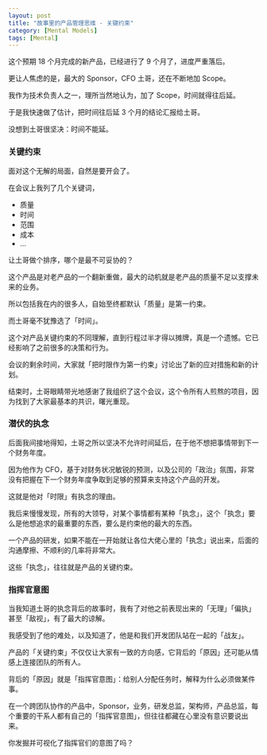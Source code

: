 ```yaml
---
layout: post
title: "故事里的产品管理思维 - 关键约束"
category: [Mental Models]
tags: [Mental]
---
```


这个预期 18 个月完成的新产品，已经进行了 9 个月了，进度严重落后。



更让人焦虑的是，最大的 Sponsor，CFO 土哥，还在不断地加 Scope。



我作为技术负责人之一，理所当然地认为，加了 Scope，时间就得往后延。



于是我快速做了估计，把时间往后延 3 个月的结论汇报给土哥。



没想到土哥很坚决：时间不能延。



### 关键约束
面对这个无解的局面，自然是要开会了。



在会议上我列了几个关键词，

- 质量
- 时间
- 范围
- 成本
- ...

让土哥做个排序，哪个是最不可妥协的？



这个产品是对老产品的一个翻新重做，最大的动机就是老产品的质量不足以支撑未来的业务。



所以包括我在内的很多人，自始至终都默认「质量」是第一约束。



而土哥毫不犹豫选了「时间」。



这个对产品关键约束的不同理解，直到行程过半才得以摊牌，真是一个遗憾。它已经影响了之前很多的决策和行为。



会议的剩余时间，大家就「把时限作为第一约束」讨论出了新的应对措施和新的计划。



结束时，土哥眼睛带光地感谢了我组织了这个会议，这个令所有人煎熬的项目，因为找到了大家最基本的共识，曙光重现。

### 潜伏的执念
后面我间接地得知，土哥之所以坚决不允许时间延后，在于他不想把事情带到下一个财务年度。



因为他作为 CFO，基于对财务状况敏锐的预测，以及公司的「政治」氛围，非常没有把握在下一个财务年度争取到足够的预算来支持这个产品的开发。



这就是他对「时限」有执念的理由。



我后来慢慢发现，所有的大领导，对某个事情都有某种「执念」，这个「执念」要么是他想追求的最重要的东西，要么是约束他的最大的东西。



一个产品的研发，如果不能在一开始就让各位大佬心里的「执念」说出来，后面的沟通摩擦、不顺利的几率将非常大。



这些「执念」，往往就是产品的关键约束。



### 指挥官意图
当我知道土哥的执念背后的故事时，我有了对他之前表现出来的「无理」「偏执」甚至「敌视」，有了最大的谅解。



我感受到了他的难处，以及知道了，他是和我们开发团队站在一起的「战友」。



产品的「关键约束」不仅仅让大家有一致的方向感，它背后的「原因」还可能从情感上连接团队的所有人。



背后的「原因」就是「指挥官意图」：给别人分配任务时，解释为什么必须做某件事。



在一个跨团队协作的产品中，Sponsor，业务，研发总监，架构师，产品总监，每个重要的干系人都有自己的「指挥官意图」，但往往都藏在心里没有意识要说出来。



你发掘并可视化了指挥官们的意图了吗？